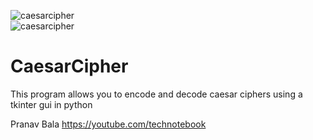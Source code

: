 ![caesarcipher](https://user-images.githubusercontent.com/40372979/129133337-398de8b2-91d8-4443-bedb-d87bbc246c48.png)
<br />
![caesarcipher](https://user-images.githubusercontent.com/40372979/129133220-3605f363-9085-4d6a-b9f1-4bc5ff055467.png)
# CaesarCipher

This program allows you to encode and decode caesar ciphers using a tkinter gui in python

Pranav Bala
https://youtube.com/technotebook
